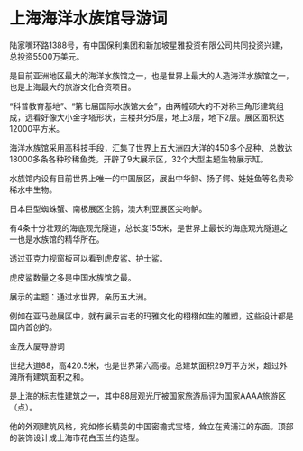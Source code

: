 # 上海海洋水族馆导游词  
陆家嘴环路1388号，有中国保利集团和新加坡星雅投资有限公司共同投资兴建，总投资5500万美元。  

是目前亚洲地区最大的海洋水族馆之一，也是世界上最大的人造海洋水族馆之一，也是上海最大的旅游文化合资项目。  

“科普教育基地”、“第七届国际水族馆大会”，由两幢硕大的不对称三角形建筑组成，远看好像大小金字塔形状，主楼共分5层，地上3层，地下2层。展区面积达12000平方米。  

海洋水族馆采用高科技手段，汇集了世界上五大洲四大洋的450多个品种、总数达18000多条各种珍稀鱼类。开辟了9大展示区，32个大型主题生物展示缸。  

水族馆内设有目前世界上唯一的中国展区，展出中华鲟、扬子鳄、娃娃鱼等名贵珍稀水中生物。  

日本巨型蜘蛛蟹、南极展区企鹅，澳大利亚展区尖吻鲈。  

有4条十分壮观的海底观光隧道，总长度155米，是世界上最长的海底观光隧道之一也是水族馆的精华所在。  

透过亚克力视窗板可以看到虎皮鲨、护士鲨。  

虎皮鲨数量之多是中国水族馆之最。  

展示的主题：通过水世界，亲历五大洲。  

例如在亚马逊展区中，就有展示古老的玛雅文化的栩栩如生的雕塑，这些设计都是国内首创的。  

金茂大厦导游词  

世纪大道88，高420.5米，也是世界第六高楼。总建筑面积29万平方米，超过外滩所有建筑面积之和。  

是上海的标志性建筑之一，其中88层观光厅被国家旅游局评为国家AAAA旅游区（点）。  

他的外观建筑风格，宛如修长精美的中国密檐式宝塔，耸立在黄浦江的东面。顶部的装饰设计成上海市花白玉兰的造型。  
<!-- Last processed: 2025-07-22 03:44:22 -->
